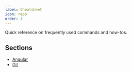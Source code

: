 ```yaml
---
label: Cheatsheet
icon: repo
order: 3
---
```

Quick reference on frequently used commands and how-tos.

## Sections

- [Angular](../cheatsheet/angular.md)
- [Git](../cheatsheet/git.md)